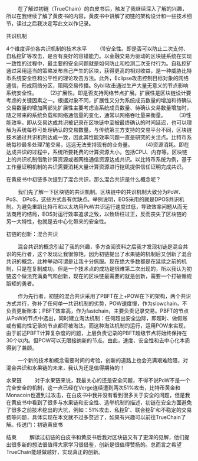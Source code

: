         在了解过初链（TrueChain）的白皮书后，触发了我继续深入了解的兴趣，所以在我继续了解了黄皮书的内容，黄皮书中讲解了初链的架构设计和一些技术细节，读过之后我决定写此文以作记录。

共识机制

4个维度评价各共识机制的技术水平
        (1)安全性。即是否可以防止二次支付、自私挖矿等攻击，是否有良好的容错能力。以金融交易为驱动的区块链系统在实现一致性的过程中，最主要的安全问题就是如何防止和检测二次支付行为。自私挖矿通过采用适当的策略发布自己产生的区块，获得更高的相对收益，是一种威胁比特币系统安全性和公平性的理论攻击方法。此外，Eclipse攻击控制目标对象的网络通信，形成网络分区，阻隔交易传播。Sybil攻击通过生产大量无意义的节点影响系统安全性。
        (2)扩展性。即是否支持网络节点扩展。扩展性是区块链设计要考虑的关键因素之一。根据对象不同，扩展性又分为系统成员数量的增加和待确认交易数量的增加两部先扩展性主要考虑当系统成员数量、待确认交易数量增加时，随之带来的系统负载和网络通信量的变化，通常以网络吞吐量来衡量。
        (3)性能效率。即从交易达成共识被记录在区块链中至被最终确认的时间延迟，也可以理解为系统每秒可处理确认的交易数量。与传统第三方支持的交易平台不同，区块链技术通过共识机制达成一致，因此其性能效率问题一直是研究的关注点。比特币系统每秒最多处理7笔交易，远远无法支持现有的业务量。
        (4)资源消耗。即在达成共识的过程中，系统所要耗费的计算资源大小，包括CPU、内存等。区块链上的共识机制借助计算资源或者网络通信资源达成共识。以比特币系统为例，基于工作量证明机制的共识需要消耗大量计算资源进行挖矶提供信任证明完成共识。

在黄皮书中初链多次提到了混合共识，那么混合共识是什么概念呢？

        我们先了解一下区块链的共识机制。区块链中的共识机制大致分为PoW、PoS、 DPoS，这些方式各有优缺点。举例说明，EOS采用的就是DPOS共识机制。为避免重蹈比特币和以太坊用PoW共识运行速度过低，导致效率问题从而无法商用的结局，EOS对运行效率追求之致，以致矫枉过正，反而丧失了区块链的另一大特性，也就是去中心化带来的安全性。

初链的创新：混合共识

        混合共识的概念引起了我的兴趣，多方查阅资料之后我才发现初链是混合共识的先行者，这个发现让我很惊艳，因为初链提出了水果链的机制后又创新了混合共识的概念，此种举动可谓是让我十分佩服。现在绝大多数都是在延续之前的机制，只是在复制成功，但是一个技术点的成功是很难第二次出现的，所以我认为初链这个做法充满勇气和创新，现在的区块链最需要的就是创新，需要一个打破循规蹈矩的勇者。

        作为先行者，初链的混合共识采用了PBFT在上+POW在下的架构，两个共识方式并行，弥补了任何单一共识机制的劣势，POW速度慢，作为slowchain，不负责更新账本；PBFT效率高，作为fastchain，主要负责记录交易。PBFT的节点从PoW的节点中选出，同时建立淘汰机制：任何超出安全边际，即超时、做假账或有偏向性记录的节点都将被淘汰。而这种淘汰机制的运行，运用POW来实现，由于前述PBFT计算复杂度的问题，上层负责记录的PBFT超级节点将始终保持在30个以内。但POW可以无限接纳新的节点。由此，速度、安全性和去中心化本质得到了兼顾。

        一个新的技术和概念需要时间的考验，创新的道路上也会充满艰难险阻，对混合共识和水果链的未来，我认为还是值得期待的！

水果链
        对于水果链来说，我最关心的还是安全问题，不得不说PoW不是一个完全安全的机制，这一点已经在Verge连续遭到两次51%攻击，比特币黄金和Monacoin也遭到过攻击，在白皮书中我并没有看到很多关于安全的问题，但是我在黄皮书中看到了很多与水果链和安全性、选举机制的描述，初链在安全方面避免了很多之前技术挖出的大坑，例如：51%攻击、私挖矿、联合挖矿和不稳定的交易费等问题，具体实现在本文就不过多赘述了，如果有兴趣可以前往TrueChain了解。传送门：初链黄皮书

结束
        解读过初链的白皮书和黄皮书后我对区块链又有了更深的见解，他们提出很多新的想法很值得大家学习很借鉴，创新是很值得赞扬的。总而言之希望TrueChain能越做越好，实现真正的创新。

